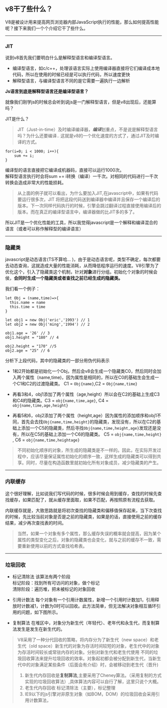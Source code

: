 
## v8干了些什么？

V8是被设计用来提高网页浏览器内部JavaScript执行的性能，那么如何提高性能呢？接下来我们一个个介绍它干了些什么。

--- 
### JIT

说到v8首先我们要明白什么是解释型语言和编译型语言。

- 编译型语言，如c/c++，处理该语言实际上使用编译器直接将它们编译成本地代码，所以在使用的时候已经是可以执行代码，所以速度更快
- 解释型语言，与编译型语言不同的是它需要一遍执行一边解析

**Js语言到底是解释型语言还是编译型语言？**

就像我们刚学js的时候总会听到说js是一门解释型语言，但是v8出现后，还能算吗？

JIT是什么？ 
> JIT（Just-in-time）及时编译编译器，***编译***划重点，不是说是解释型语言吗？为什么还要编译..  这就是v8的一个优化速度的方式了，通过JIT及时编译的方式。

```
for(i=0; i < 1000; i++){
    sum += i;
}
```
编译型的语言直接把它编译成机器码，直接可以运行1000次。  
解释型语言执行时会将sum += i转换（编译）一千次。对相同的代码进行一千次转换会造成非常大的性能损耗。  
> 从上面的例子就可以看出，为什么要加入JIT,在javascript中，如果有代码要运行很多次，JIT 将把这段代码送到编译器中编译并且保存一个编译后的版本。下一次同样代码执行的时候，引擎会跳过翻译过程直接使用编译后的版本。而在真正的编译型语言中，编译器做的比JIT多的多了。

所以JIT是一个优化性能的工具，所以我觉得javascript是一个解释和编译混合的语言（或者可以称作解释型的编译语言）

---
### 隐藏类

javascript是动态语言(TS不算哈... )，由于是动态语言呢，类型不确定，每次都要去动态查询，这就造成大量的性能消耗，从而降低程序运行的速度。V8引擎为了优化这个，引入了隐藏类这个机制，针对**对象**进行分组。初始化个对象的时候会侯，**会同时生成一个隐藏类或者查找之前已经生成的隐藏类。**  

我们看一个例子：
```
let Obj = (name,time)=>{
  this.name = name
  this.time = time
}

let obj1 = new Obj('eric','1993') // 1
let obj2 = new Obj('ming','1994') // 2

obj1.age = '26' // 3
obj1.height = "180" // 4

obj2.height = "170" //5
obj2.age = "25" // 6
```
分析下上段代码，其中的隐藏类的一部分用伪代码表示

- 1和2开始都是初始化一个Obj，然后会v8会生成一个隐藏类C0，然后同时会加入两个属性（name,time)，因为属性是相同的，所以在C0的基础生会生成一个C1和C2的过渡隐藏类。
C1 = `Obj{name}`,C2 = `Obj{name,time}`

- 再看3和4，obj1添加了两个属性（age,height）所以会在C2的基础上生成C3和C4的隐藏类。C3 = `obj{name,time,age}`, C4 = `obj{name,time,age,height}`

- 再看5和6，obj2添加了两个属性（height,age）因为属性的添加顺序和obj1不同，首先会去找`Obj{name,time,height}`的隐藏类，发现没有，所以在C2的基础上添加一个C5的隐藏类，然后寻找`Obj{name,time,height,age}`发现还是没有，所以在C5的基础上添加一个C6的隐藏类。
C5 = `obj{name,time,height}` , C6 = `obj{name,time,heightage}`

>不同初始化顺序的对象，所生成的隐藏类是不一样的。因此，在实际开发过程中，应该尽量保证属性初始化的顺序一致，这样生成的隐藏类可以得到共享。同时，尽量在构造函数里就初始化所有对象成员，减少隐藏类的产生。

---

### 内联缓存

这个很好理解，比如说我们写代码的时候，很多时候会用到缓存，查找的时候先查找缓存，如果匹配了，就从缓存里面取，如果不匹配，再按照原有流程去获取。  

内联缓存就是，大致思路就是将初次查找的隐藏类和偏移值保存起来，当下次查找的时候，先比较当前对象是否是之前的隐藏类，如果是的话，直接使用之前的缓存结果，减少再次查找表的时间。
>当然，如果一个对象有多个属性，那么缓存失误的概率就会提高，因为某个属性的类型变化之后，对象的隐藏类也会变化，就与之前的缓存不一致，需要重新使用以前的方式查找哈希表。

---


### 垃圾回收

- 标记清除法
该算法有两个阶段  
标记阶段：找到所有可访问的对象，做个标记  
清除阶段：遍历堆，把未被标记的对象回收

- 引用计数法
每个对象有一个引用计数属性，新增一个引用时计数加1，引用释放时计数减1，计数为0时可以回收。此方法简单，但无法解决对象相互循环引用的问题，如下图所示。

- 复制算法
在堆区中，对象分为新生代（年轻代）、老年代和永生代，而复制算法发生是发生在新生代的。

>V8采用了一种分代回收的策略，将内存分为了新生代（new space）和老生代（old space）新生代的对象为存活时间较短的对象，老生代中的对象为存活时间较长或常驻内存的对象。分别对新生代和老生代使用 不同的垃圾回收算法来提升垃圾回收的效率。对象起初都会被分配到新生代，当新生代中的对象满足某些条件（后面会有介绍）时，会被移动到老生代（晋升)
>1. 新生代内存回收是**复制算法**,主要采用了Cheney算法。（采用复制的方式实现的垃圾回收算法）,具体算法内容可以自行了解，这里只说个大概。  
>2. 老生代内存回收 标记清除法（主要），标记整理  
>3. IE9以下的js引擎对非原生对象（如BOM，DOM）的垃圾回收会采用引用计数算法，